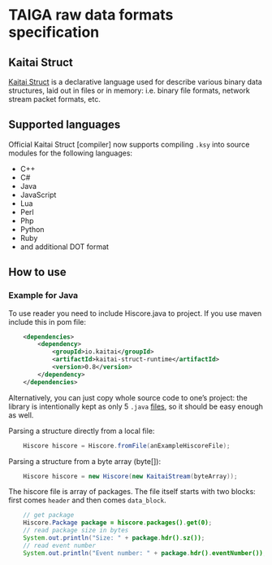 # TAIGA raw data formats specification

## Kaitai Struct

[Kaitai Struct](http://kaitai.io/) is a declarative language used for describe various binary data structures, laid out in files or in memory: i.e. binary file formats, network stream packet formats, etc. 

## Supported languages

Official Kaitai Struct [compiler] now supports compiling `.ksy` into
source modules for the following languages:

* C++
* C#
* Java
* JavaScript
* Lua
* Perl
* Php
* Python
* Ruby
* and additional DOT format

## How to use

### Example for Java

To use reader you need to include Hiscore.java to project. If you use maven include this in pom file:
```xml
    <dependencies>
        <dependency>
            <groupId>io.kaitai</groupId>
            <artifactId>kaitai-struct-runtime</artifactId>
            <version>0.8</version>
        </dependency>
    </dependencies>
```

Alternatively, you can just copy whole source code to one’s project: the library is intentionally kept as only 5 `.java` [files](https://github.com/kaitai-io/kaitai_struct_java_runtime), so it should be easy enough as well.

Parsing a structure directly from a local file:

```java	
    Hiscore hiscore = Hiscore.fromFile(anExampleHiscoreFile);
```

Parsing a structure from a byte array (byte[]):

```java	
    Hiscore hiscore = new Hiscore(new KaitaiStream(byteArray));
```

The hiscore file is array of packages. The file itself starts with two blocks: first comes `header` and then comes `data_block`. 

```java	
	// get package
	Hiscore.Package package = hiscore.packages().get(0);
	// read package size in bytes
	System.out.println("Size: " + package.hdr().sz());
	// read event number
    System.out.println("Event number: " + package.hdr().eventNumber());
```

